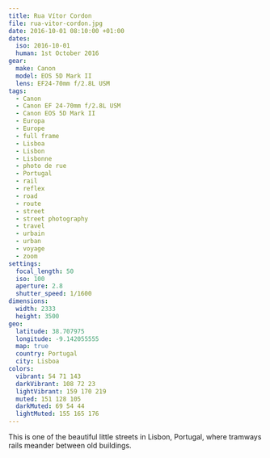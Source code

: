 ```yaml
---
title: Rua Vítor Cordon
file: rua-vitor-cordon.jpg
date: 2016-10-01 08:10:00 +01:00
dates:
  iso: 2016-10-01
  human: 1st October 2016
gear:
  make: Canon
  model: EOS 5D Mark II
  lens: EF24-70mm f/2.8L USM
tags:
  - Canon
  - Canon EF 24-70mm f/2.8L USM
  - Canon EOS 5D Mark II
  - Europa
  - Europe
  - full frame
  - Lisboa
  - Lisbon
  - Lisbonne
  - photo de rue
  - Portugal
  - rail
  - reflex
  - road
  - route
  - street
  - street photography
  - travel
  - urbain
  - urban
  - voyage
  - zoom
settings:
  focal_length: 50
  iso: 100
  aperture: 2.8
  shutter_speed: 1/1600
dimensions:
  width: 2333
  height: 3500
geo:
  latitude: 38.707975
  longitude: -9.142055555
  map: true
  country: Portugal
  city: Lisboa
colors:
  vibrant: 54 71 143
  darkVibrant: 108 72 23
  lightVibrant: 159 170 219
  muted: 151 128 105
  darkMuted: 69 54 44
  lightMuted: 155 165 176
---
```


This is one of the beautiful little streets in Lisbon, Portugal, where tramways rails meander between old buildings.
